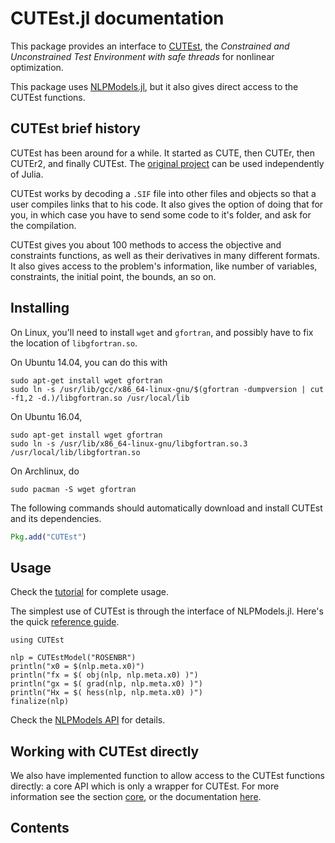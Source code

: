 # CUTEst.jl documentation

This package provides an interface to
[CUTEst](http://ccpforge.cse.rl.ac.uk/gf/project/cutest/wiki),
the *Constrained and Unconstrained Test Environment with safe threads*
for nonlinear optimization.

This package uses
[NLPModels.jl](https://github.com/JuliaSmoothOptimizers/NLPModels.jl), but it
also gives direct access to the CUTEst functions.

## CUTEst brief history

CUTEst has been around for a while. It started as CUTE, then CUTEr,
then CUTEr2, and finally CUTEst.
The [original project](https://ccpforge.cse.rl.ac.uk/gf/project/cutest/) can be
used independently of Julia.

CUTEst works by decoding a `.SIF` file into other files and objects so that a
user compiles links that to his code. It also gives the option of doing that
for you, in which case you have to send some code to it's folder, and ask for
the compilation.

CUTEst gives you about 100 methods to access the objective and constraints
functions, as well as their derivatives in many different formats. It also gives
access to the problem's information, like number of variables, constraints, the
initial point, the bounds, an so on.

## Installing

On Linux, you'll need to install `wget` and `gfortran`, and possibly have to fix the location of `libgfortran.so`.

On Ubuntu 14.04, you can do this with
```
sudo apt-get install wget gfortran
sudo ln -s /usr/lib/gcc/x86_64-linux-gnu/$(gfortran -dumpversion | cut -f1,2 -d.)/libgfortran.so /usr/local/lib
```
On Ubuntu 16.04,
```
sudo apt-get install wget gfortran
sudo ln -s /usr/lib/x86_64-linux-gnu/libgfortran.so.3 /usr/local/lib/libgfortran.so
```
On Archlinux, do
```
sudo pacman -S wget gfortran
```

The following commands should automatically download and install CUTEst and its
dependencies.
````julia
Pkg.add("CUTEst")
````

## Usage

Check the [tutorial](tutorial) for complete usage.

The simplest use of CUTEst is through the interface of NLPModels.jl.
Here's the quick [reference
guide](https://github.com/JuliaSmoothOptimizers/NLPModels.jl/api#reference-guide).

```@example
using CUTEst

nlp = CUTEstModel("ROSENBR")
println("x0 = $(nlp.meta.x0)")
println("fx = $( obj(nlp, nlp.meta.x0) )")
println("gx = $( grad(nlp, nlp.meta.x0) )")
println("Hx = $( hess(nlp, nlp.meta.x0) )")
finalize(nlp)
```

Check the [NLPModels API](api/#nlpmodels-api) for details.

## Working with CUTEst directly

We also have implemented function to allow access to the CUTEst functions
directly:
a core API which is only a wrapper for CUTEst.
For more information see the section [core](core), or
the documentation [here](api/#core-api).

## Contents

```@contents
```
